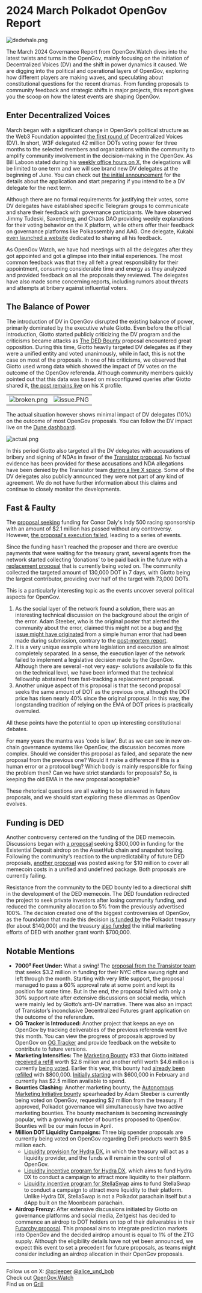 # 2024 March Polkadot OpenGov Report

![dedwhale.png](/img/2024-03-governance-report/dedwhale.png)

The March 2024 Governance Report from OpenGov.Watch dives into the latest twists and turns in the OpenGov, mainly focusing on the initiation of Decentralized Voices (DV) and the shift in power dynamics it caused. We are digging into the political and operational layers of OpenGov, exploring how different players are making waves, and speculating about constitutional questions for the recent dramas. From funding proposals to community feedback and strategic shifts in major projects, this report gives you the scoop on how the latest events are shaping OpenGov.

## Enter Decentralized Voices

March began with a significant change in OpenGov’s political structure as the Web3 Foundation appointed [the first round of](https://medium.com/web3foundation/decentralized-voices-round-1-candidates-announced-23d9a800b260) Decentralized Voices (DV). In short, W3F delegated 42 million DOTs voting power for three months to the selected members and organizations within the community to amplify community involvement in the decision-making in the OpenGov. As Bill Laboon stated during his [weekly office hours on X](https://twitter.com/BillLaboon/status/1771174687629840670), the delegations will be limited to one term and we will see brand new DV delegates at the beginning of June. You can check out [the initial announcement](https://medium.com/web3foundation/decentralized-voices-program-93623c27ae43) for the details about the application and start preparing if you intend to be a DV delegate for the next term.

Although there are no formal requirements for justifying their votes, some DV delegates have established specific Telegram groups to communicate and share their feedback with governance participants. We have observed Jimmy Tudeski, Saxemberg, and Chaos DAO providing weekly explanations for their voting behavior on the X platform, while others offer their feedback on governance platforms like Polkassembly and AAG. One delegate, Kukabi [even launched a website](https://gov.helikon.io/) dedicated to sharing all his feedback.

As OpenGov Watch, we have had meetings with all the delegates after they got appointed and got a glimpse into their initial experiences. The most common feedback was that they all felt a great responsibility for their appointment, consuming considerable time and energy as they analyzed and provided feedback on all the proposals they reviewed. The delegates have also made some concerning reports, including rumors about threats and attempts at bribery against influential voters.

## The Balance of Power

The introduction of DV in OpenGov disrupted the existing balance of power, primarily dominated by the executive whale Giotto. Even before the official introduction, Giotto started publicly criticizing the DV program and the criticisms became attacks as [The DED Bounty](https://polkadot.subsquare.io/referenda/556) proposal encountered great opposition. During this time, Giotto heavily targeted DV delegates as if they were a unified entity and voted unanimously, while in fact, this is not the case on most of the proposals. In one of his criticisms, we observed that Giotto used wrong data which showed the impact of DV votes on the outcome of the OpenGov referenda. Although community members quickly pointed out that this data was based on misconfigured queries after Giotto shared it, [the post remains live](https://x.com/giottodf/status/1770773122452471938?s=20) on his X profile.

|   |   |
|---|---|
| ![broken.png](/img/2024-03-governance-report/broken.png) | ![issue.PNG](/img/2024-03-governance-report/issue.PNG) |

The actual situation however shows minimal impact of DV delegates (10%) on the outcome of most OpenGov proposals. You can follow the DV impact live on the [Dune dashboard](https://dune.com/substrate/polkadot-and-kusama-decentralized-voices).

![actual.png](/img/2024-03-governance-report/actual.png)

In this period Giotto also targeted all the DV delegates with accusations of bribery and signing of NDAs in favor of the [Transistor proposal](https://polkadot.subsquare.io/referenda/507). No factual evidence has been provided for these accusations and NDA allegations have been denied by the Transistor team [during a live X space](https://x.com/transistor_wtf/status/1769015706761228462?s=20). Some of the DV delegates also publicly announced they were not part of any kind of agreement. We do not have further information about this claims and continue to closely monitor the developments.

## Fast & Faulty

The [proposal seeking](https://polkadot.subsquare.io/referenda/514) funding for Conor Daly's Indy 500 racing sponsorship with an amount of $2.1 million has passed without any controversy. However, [the proposal's execution failed](https://x.com/AdamSteeber1/status/1772715317787025556?s=20), leading to a series of events.

Since the funding hasn’t reached the proposer and there are overdue payments that were waiting for the treasury grant, several agents from the network started collecting ‘donations’ to be paid back in the future with a [replacement proposal](https://polkadot.subsquare.io/referenda/616) that is currently being voted on. The community collected the targeted amount of 130,000 DOT in 7 days, with Giotto being the largest contributor, providing over half of the target with 73,000 DOTs.

This is a particularly interesting topic as the events uncover several political aspects for OpenGov.

1. As the social layer of the network found a solution, there was an interesting technical discussion on the background about the origin of the error. Adam Steeber, who is the original poster that alerted the community about the error, claimed this might not be a bug and [the issue might have originated](https://x.com/AdamSteeber1/status/1773812160507805908?s=20) from a simple human error that had been made during submission, contrary to the [post-mortem report](https://hackmd.io/@XuVYQ1rUQjGv8uRzzsdzuw/SkVai0WkA).
2. It is a very unique example where legislation and execution are almost completely separated. In a sense, the execution layer of the network failed to implement a legislative decision made by the OpenGov. Although there are several -not very easy- solutions available to fix this on the technical level, we have been informed that the technical fellowship abstained from fast-tracking a replacement proposal.
3. Another unique aspect of this proposal is that the second proposal seeks the same amount of DOT as the previous one, although the DOT price has risen nearly 40% since the original proposal. In this way, the longstanding tradition of relying on the EMA of DOT prices is practically overruled.

All these points have the potential to open up interesting constitutional debates. 

For many years the mantra was ‘code is law’. But as we can see in new on-chain governance systems like OpenGov, the discussion becomes more complex. Should we consider this proposal as failed, and separate the new proposal from the previous one? Would it make a difference if this is a human error or a protocol bug? Which body is mainly responsible for fixing the problem then? Can we have strict standards for proposals? So, is keeping the old EMA in the new proposal acceptable? 

These rhetorical questions are all waiting to be answered in future proposals, and we should start exploring these dilemmas as OpenGov evolves.

## Funding is DED

Another controversy centered on the funding of the DED memecoin. Discussions began with [a proposal](https://polkadot.subsquare.io/referenda/548) seeking $300,000 in funding for the Existential Deposit airdrop on the AssetHub chain and snapshot tooling. Following the community’s reaction to the unpredictability of future DED proposals, [another proposal](https://polkadot.subsquare.io/referenda/556) was posted asking for $10 million to cover all memecoin costs in a unified and undefined package. Both proposals are currently failing.

Resistance from the community to the DED bounty led to a directional shift in the development of the DED memecoin. The DED foundation redirected the project to seek private investors after losing community funding, and reduced the community allocation to 5% from the previously advertised 100%. The decision created one of the biggest controversies of OpenGov, as the foundation that made this decision [is funded by](https://polkadot.subsquare.io/referenda/469) the Polkadot treasury (for about $140,000) and the treasury [also funded](https://polkadot.subsquare.io/referenda/385) the initial marketing efforts of DED with another grant worth $700,000.

## Notable Mentions

- **7000² Feet Under:** What a swing! The [proposal from the Transistor team](https://polkadot.subsquare.io/referenda/507) that seeks $3.2 million in funding for their NYC office swung right and left through the month. Starting with very little support, the proposal managed to pass a 60% approval rate at some point and kept its position for some time. But in the end, the proposal failed with only a 30% support rate after extensive discussions on social media, which were mainly led by Giotto’s anti-DV narrative. There was also an impact of Transistor’s inconclusive Decentralized Futures grant application on the outcome of the referendum.
- **OG Tracker is Introduced:** Another project that keeps an eye on OpenGov by tracking deliverables of the previous referenda went live this month. You can view the progress of proposals approved by OpenGov on [OG Tracker](https://app.ogtracker.io/dashboard) and provide feedback on the website to contribute to future versions.
- **Marketing Intensifies:** The [Marketing Bounty](https://polkadot.subsquare.io/referenda/402) #33 that Giotto initiated [received a refill](https://polkadot.subsquare.io/referenda/529) worth $2.6 million and another refill worth $4.6 million is currently [being voted](https://polkadot.subsquare.io/referenda/596). Earlier this year, this bounty had [already been refilled](https://polkadot.subsquare.io/referenda/596) with $800,000. [Initially starting](https://polkadot.subsquare.io/treasury/bounties/33) with $600,000 in February and currently has $2.5 million available to spend.
- **Bounties Clashing:** Another marketing bounty, the [Autonomous Marketing Initiative bounty](https://polkadot.subsquare.io/referenda/562) spearheaded by Adam Steeber is currently being voted on OpenGov, requesting $2 million from the treasury. If approved, Polkadot governance will simultaneously have two active marketing bounties. The bounty mechanism is becoming increasingly popular, with a growing number of bounties proposed to OpenGov. Bounties will be our main focus in April.
- **Million DOT Liquidity Campaigns:** Three big spender proposals are currently being voted on OpenGov regarding DeFi products worth $9.5 million each.
    - [Liquidity provision for Hydra DX](https://polkadot.subsquare.io/referenda/561), in which the treasury will act as a liquidity provider, and the funds will remain in the control of OpenGov.
    - [Liquidity incentive program for Hydra DX](https://polkadot.subsquare.io/referenda/561), which aims to fund Hydra DX to conduct a campaign to attract more liquidity to their platform.
    - [Liquidity incentive program for StellaSwap](https://polkadot.subsquare.io/referenda/580) aims to fund StellaSwap to conduct a campaign to attract more liquidity to their platform. Unlike Hydra DX, StellaSwap is not a Polkadot parachain itself but a dApp built on the Moonbeam parachain.
- **Airdrop Frenzy:** After extensive discussions initiated by Giotto on governance platforms and social media, Zeitgeist has decided to commence an airdrop to DOT holders on top of their deliverables in their [Futarchy proposal](https://polkadot.subsquare.io/referenda/502). This proposal aims to integrate prediction markets into OpenGov and the decided airdrop amount is equal to 1% of the ZTG supply. Although the eligibility details have not yet been announced, we expect this event to set a precedent for future proposals, as teams might consider including an airdrop allocation in their OpenGov proposals.

---

Follow us on X: [@xcjeeper](https://twitter.com/xcjeeper) [@alice_und_bob](https://twitter.com/alice_und_bob)  
Check out [OpenGov.Watch](https://www.opengov.watch/)  
Find us on [Grill](https://grillapp.net/12859?ref=9409)